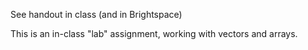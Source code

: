 See handout in class (and in Brightspace)

This is an in-class "lab" assignment, working with vectors and arrays.
